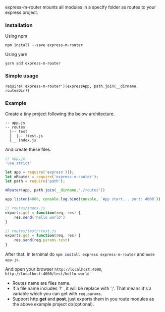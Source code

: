 express-m-router mounts all modules in a specify folder as routes to your express project.

### Installation

Using npm

`npm install --save express-m-router` 

Using yarn

`yarn add express-m-router`

### Simple usage

`require('express-m-router')(expressApp, path.join(__dirname, routesDir))`

### Example

Create a tiny project following the below architecture.

```
-- app.js
-- routes
  |-- test
  |  |-- !test.js
  |__ index.js
```

And create these files.

```Javascript
// app.js
'use strict'

let app = require('express')();
let mRouter = require('express-m-router');
let path = require('path');

mRouter(app, path.join(__dirname,'./routes'))

app.listen(4000, console.log.bind(console, `App start... port: 4000`))
```

```Javascript
// routes/index.js
exports.get = function(req, res) {
	res.send('hello world')
}
```

```Javascript
// routes/test/!test.js
exports.get = function(req, res) {
	res.send(req.params.test)
}
```

After that. In ternimal do `npm install express express-m-router` and `node app.js`.

And open your browser `http://localhost:4000`, `http://localhost:4000/test/hello-world`

* Routes name are files name.
* If a file name includes '!' , it will be replace with ';'. That means it's a variable which you can get with `req.params`.
* Support http **get** and **post**, just exports them in you route modules as the above example project do(optional).

